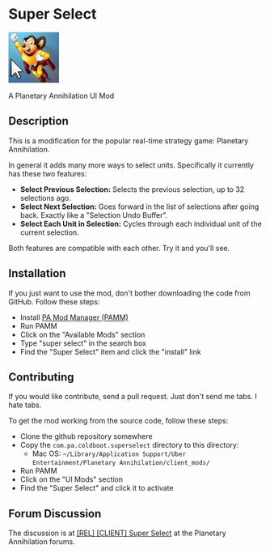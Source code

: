# Super Select #
![Super Select Icon](img/icon.png)

A Planetary Annihilation UI Mod

## Description ##
This is a modification for the popular real-time strategy game: Planetary Annihilation.

In general it adds many more ways to select units. Specifically it currently has these two features:
- **Select Previous Selection:** Selects the previous selection, up to 32 selections ago.
- **Select Next Selection:** Goes forward in the list of selections after going back. Exactly like a "Selection Undo Buffer".
- **Select Each Unit in Selection:** Cycles through each individual unit of the current selection.

Both features are compatible with each other. Try it and you'll see.

## Installation ##
If you just want to use the mod, don't bother downloading the code from GitHub. Follow these steps:

- Install [PA Mod Manager (PAMM)](https://forums.uberent.com/threads/rel-pa-mod-manager-cross-platform.59992/)
- Run PAMM
- Click on the "Available Mods" section
- Type "super select" in the search box
- Find the "Super Select" item and click the "install" link

## Contributing ##
If you would like contribute, send a pull request. Just don't send me tabs. I hate tabs.

To get the mod working from the source code, follow these steps:
- Clone the github repository somewhere
- Copy the `com.pa.coldboot.superselect` directory to this directory:
  * Mac OS: `~/Library/Application Support/Uber Entertainment/Planetary Annihilation/client_mods/`
- Run PAMM
- Click on the "UI Mods" section
- Find the "Super Select" and click it to activate

## Forum Discussion ##
The discussion is at [[REL] [CLIENT] Super Select](https://forums.uberent.com/threads/rel-client-super-select-dialogue.68689/) at the Planetary Annihilation forums.
